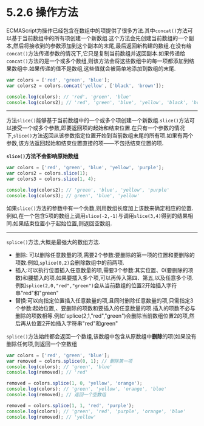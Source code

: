 # 5.2.6 操作方法

ECMAScript为操作已经包含在数组中的项提供了很多方法.其中`concat()`方法可以基于当前数组中的所有项创建一个新数组.这个方法会先创建当前数组的一个副本,然后将接收到的参数添加到这个副本的末尾,最后返回新构建的数组.在没有给`concat()`方法传递参数的情况下,它只是复制当前数组并返回副本.如果传递给`concat()`方法的是一个或多个数组,则该方法会将这些数组中的每一项都添加到结果数组中.如果传递的值不是数组,这些值就会被简单地添加到数组的末尾.

``` js .line-numbers
var colors = ['red', 'green', 'blue'];
var colors2 = colors.concat('yellow', ['black', 'brown']);

console.log(colors); // 'red', 'green', 'blue'
console.log(colors2); // 'red', 'green', 'blue', 'yellow', 'black', 'brown'
```

---

方法`slice()`能够基于当前数组中的一个或多个项创建一个新数组.`slice()`方法可以接受一个或多个参数,即要返回项的起始和结束位置.在只有一个参数的情况下,`slice()`方法返回从该参数指定位置开始到当前数组末尾的所有项.如果有两个参数,该方法返回起始和结束位置直接的项——不包括结束位置的项.

**`slice()`方法不会影响原始数组**

``` js .line-numbers
var colors = ['red', 'green', 'blue', 'yellow', 'purple'];
var colors2 = colors.slice(1);
var colors3 = colors.slice(1, 4);

console.log(colors2); // 'green', 'blue', 'yellow', 'purple'
console.log(colors3); // green', 'blue', 'yellow'
```

如果`slice()`方法的参数中有一个负数,则用数组长度加上该数来确定相应的位置.例如,在一个包含5项的数组上调用`slice(-2,-1)`与调用`slice(3,4)`得到的结果相同.如果结束位置小于起始位置,则返回空数组.

---

`splice()`方法,大概是最强大的数组方法.

* 删除: 可以删除任意数量的项,需要2个参数:要删除的第一项的位置和要删除的项数.例如,`splice(0,2)`会删除数组中的前两项.
* 插入:可以执行位置插入任意数量的项,需要3个参数:其实位置、0(要删除的项数)和腰插入的项.如果要插入多个项,可以再传入第四、第五,以及任意多个项.例如`splice(2,0,"red","green")`会从当前数组的位置2开始插入字符串"red"和"green"
* 替换:可以向指定位置插入任意数量的项,且同时删除任意数量的项,只需指定3个参数:起始位置,、要删除的项数和要插入的任意数量的项.插入的项数不必与删除的项数相等.例如`splice(2,1,"red","green")会删除当前数组位置2的项,然后再从位置2开始插入字符串"red"和green"

`splice()`方法始终都会返回一个数组,该数组中包含从原数组中**删除**的项(如果没有删除任何项,则返回一个空数组

``` js .line-numbers
var colors = ['red', 'green', 'blue'];
var removed = colors.splice(0, 1); // 删除第一项
console.log(colors); // 'green', 'blue'
console.log(removed); // 'red'

removed = colors.splice(1, 0, 'yellow', 'orange');
console.log(colors); // 'green', 'yellow', 'orange', 'blue'
console.log(removed); // 返回一个空数组

removed = colors.splice(1, 1, 'red', 'purple');
console.log(colors); // 'green', 'red', 'purple', 'orange', 'blue'
console.log(removed); // 'yellow'
```
